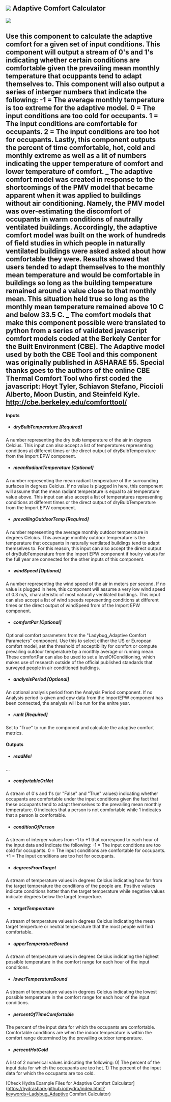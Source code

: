 ## ![](../../images/icons/Adaptive_Comfort_Calculator.png) Adaptive Comfort Calculator

![](../../images/500x500/Adaptive_Comfort_Calculator.png)

Use this component to calculate the adaptive comfort for a given set of input conditions. This component will output a stream of 0's and 1's indicating whether certain conditions are comfortable given the prevailing mean monthly temperature that ocuppants tend to adapt themselves to. This component will also output a series of interger numbers that indicate the following: -1 = The average monthly temperature is too extreme for the adaptive model. 0 = The input conditions are too cold for occupants. 1 = The input conditions are comfortable for occupants. 2 = The input conditions are too hot for occupants. Lastly, this component outputs the percent of time comfortable, hot, cold and monthly extreme as well as a lit of numbers indicating the upper temperature of comfort and lower temperature of comfort. _ The adaptive comfort model was created in response to the shortcomings of the PMV model that became apparent when it was applied to buildings without air conditioning.  Namely, the PMV model was over-estimating the discomfort of occupants in warm conditions of nautrally ventilated buildings. Accordingly, the adaptive comfort model was built on the work of hundreds of field studies in which people in naturally ventilated buildings were asked asked about how comfortable they were. Results showed that users tended to adapt themselves to the monthly mean temperature and would be comfortable in buildings so long as the building temperature remained around a value close to that monthly mean.  This situation held true so long as the monthly mean temperature remained above 10 C and below 33.5 C. _ The comfort models that make this component possible were translated to python from a series of validated javascript comfort models coded at the Berkely Center for the Built Environment (CBE).  The Adaptive model used by both the CBE Tool and this component was originally published in ASHARAE 55. Special thanks goes to the authors of the online CBE Thermal Comfort Tool who first coded the javascript: Hoyt Tyler, Schiavon Stefano, Piccioli Alberto, Moon Dustin, and Steinfeld Kyle. http://cbe.berkeley.edu/comforttool/ - 

#### Inputs
* ##### dryBulbTemperature [Required]
A number representing the dry bulb temperature of the air in degrees Celcius.  This input can also accept a list of temperatures representing conditions at different times or the direct output of dryBulbTemperature from the Import EPW component.
* ##### meanRadiantTemperature [Optional]
A number representing the mean radiant temperature of the surrounding surfaces in degrees Celcius.  If no value is plugged in here, this component will assume that the mean radiant temperature is equal to air temperature value above.  This input can also accept a list of temperatures representing conditions at different times or the direct output of dryBulbTemperature from the Import EPW component.
* ##### prevailingOutdoorTemp [Required]
A number representing the average monthly outdoor temperature in degrees Celcius.  This average monthly outdoor temperature is the temperature that occupants in naturally ventilated buildings tend to adapt themselves to. For this reason, this input can also accept the direct output of dryBulbTemperature from the Import EPW component if houlry values for the full year are connected for the other inputs of this component.
* ##### windSpeed [Optional]
A number representing the wind speed of the air in meters per second.  If no value is plugged in here, this component will assume a very low wind speed of 0.3 m/s, characteristic of most naturally ventilated buildings.  This input can also accept a list of wind speeds representing conditions at different times or the direct output of windSpeed from of the Import EPW component.
* ##### comfortPar [Optional]
Optional comfort parameters from the "Ladybug_Adaptive Comfort Parameters" component.  Use this to select either the US or European comfort model, set the threshold of acceptibility for comfort or compute prevailing outdoor temperature by a monthly average or running mean.  These comfortPar can also be used to set a levelOfConditioning, which makes use of research outside of the official published standards that surveyed people in air conditioned buildings.
* ##### analysisPeriod [Optional]
An optional analysis period from the Analysis Period component.  If no Analysis period is given and epw data from the ImportEPW component has been connected, the analysis will be run for the enitre year.
* ##### runIt [Required]
Set to "True" to run the component and calculate the adaptive comfort metrics.

#### Outputs
* ##### readMe!
...
* ##### comfortableOrNot
A stream of 0's and 1's (or "False" and "True" values) indicating whether occupants are comfortable under the input conditions given the fact that these occupants tend to adapt themselves to the prevailing mean monthly temperature. 0 indicates that a person is not comfortable while 1 indicates that a person is comfortable.
* ##### conditionOfPerson
A stream of interger values from -1 to +1 that correspond to each hour of the input data and indicate the following: -1 = The input conditions are too cold for occupants. 0 = The input conditions are comfortable for occupants. +1 = The input conditions are too hot for occupants.
* ##### degreesFromTarget
A stream of temperature values in degrees Celcius indicating how far from the target temperature the conditions of the people are.  Positive values indicate conditions hotter than the target temperature while negative values indicate degrees below the target temperture.
* ##### targetTemperature
A stream of temperature values in degrees Celcius indicating the mean target temperture or neutral temperature that the most people will find comfortable.
* ##### upperTemperatureBound
A stream of temperature values in degrees Celcius indicating the highest possible temperature in the comfort range for each hour of the input conditions.
* ##### lowerTemperatureBound
A stream of temperature values in degrees Celcius indicating the lowest possible temperature in the comfort range for each hour of the input conditions.
* ##### percentOfTimeComfortable
The percent of the input data for which the occupants are comfortable.  Comfortable conditions are when the indoor temperature is within the comfort range determined by the prevailing outdoor temperature.
* ##### percentHotCold
A list of 2 numerical values indicating the following: 0) The percent of the input data for which the occupants are too hot.  1) The percent of the input data for which the occupants are too cold.


[Check Hydra Example Files for Adaptive Comfort Calculator](https://hydrashare.github.io/hydra/index.html?keywords=Ladybug_Adaptive Comfort Calculator)